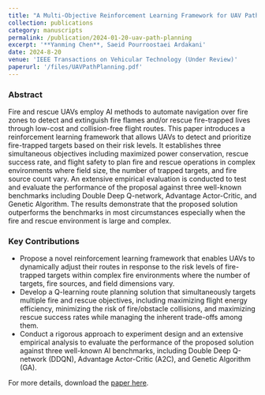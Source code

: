 ```yaml
---
title: "A Multi-Objective Reinforcement Learning Framework for UAV Path Planning Automation in Complex Fire and Rescue Environments"
collection: publications
category: manuscripts
permalink: /publication/2024-01-20-uav-path-planning
excerpt: '**Yanming Chen**, Saeid Pourroostaei Ardakani'
date: 2024-8-20
venue: 'IEEE Transactions on Vehicular Technology (Under Review)'
paperurl: '/files/UAVPathPlanning.pdf'
---
```


### **Abstract**
Fire and rescue UAVs employ AI methods to automate navigation over fire zones to detect and extinguish fire flames and/or rescue fire-trapped lives through low-cost and collision-free flight routes. This paper introduces a reinforcement learning framework that allows UAVs to detect and prioritize fire-trapped targets based on their risk levels. It establishes three simultaneous objectives including maximized power conservation, rescue success rate, and flight safety to plan fire and rescue operations in complex environments where field size, the number of trapped targets, and fire source count vary. An extensive empirical evaluation is conducted to test and evaluate the performance of the proposal against three well-known benchmarks including Double Deep Q-network, Advantage Actor-Critic, and Genetic Algorithm. The results demonstrate that the proposed solution outperforms the benchmarks in most circumstances especially when the fire and rescue environment is large and complex.

### **Key Contributions**
- Propose a novel reinforcement learning framework that enables UAVs to dynamically adjust their routes in response to the risk levels of fire-trapped targets within complex fire environments where the number of targets, fire sources, and field dimensions vary.
- Develop a Q-learning route planning solution that simultaneously targets multiple fire and rescue objectives, including maximizing flight energy efficiency, minimizing the risk of fire/obstacle collisions, and maximizing rescue success rates while managing the inherent trade-offs among them.
- Conduct a rigorous approach to experiment design and an extensive empirical analysis to evaluate the performance of the proposed solution against three well-known AI benchmarks, including Double Deep Q-network (DDQN), Advantage Actor-Critic (A2C), and Genetic Algorithm (GA).

For more details, download the [paper here](UAVPathPlanning.pdf).